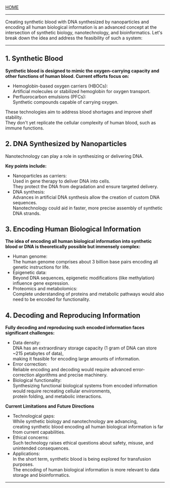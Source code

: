 [HOME](/README.md)    

---    

Creating synthetic blood with DNA synthesized by nanoparticles and encoding all human biological information is an advanced concept at the intersection of synthetic biology, nanotechnology, and bioinformatics. Let's break down the idea and address the feasibility of such a system:

---   

## 1. Synthetic Blood


**Synthetic blood is designed to mimic the oxygen-carrying capacity and other functions of human blood. Current efforts focus on:**
  - Hemoglobin-based oxygen carriers (HBOCs):   
      Artificial molecules or stabilized hemoglobin for oxygen transport.
  - Perfluorocarbon emulsions (PFCs):    
      Synthetic compounds capable of carrying oxygen.


These technologies aim to address blood shortages and improve shelf stability.   
 They don't yet replicate the cellular complexity of human blood, such as immune functions.    

## 2. DNA Synthesized by Nanoparticles    
  Nanotechnology can play a role in synthesizing or delivering DNA.   

**Key points include:**    
  - Nanoparticles as carriers:    
      Used in gene therapy to deliver DNA into cells.    
        They protect the DNA from degradation and ensure targeted delivery.    
  - DNA synthesis:    
      Advances in artificial DNA synthesis allow the creation of custom DNA sequences.   
       Nanotechnology could aid in faster, more precise assembly of synthetic DNA strands.   

## 3. Encoding Human Biological Information   
 **The idea of encoding all human biological information into synthetic blood or DNA is theoretically possible but immensely complex:**   
   - Human genome:   
       The human genome comprises about 3 billion base pairs encoding all genetic instructions for life.   
   - Epigenetic data:   
       Beyond DNA sequences, epigenetic modifications (like methylation) influence gene expression.   
   - Proteomics and metabolomics:   
       Complete understanding of proteins and metabolic pathways would also need to be encoded for functionality.   

## 4. Decoding and Reproducing Information   
 **Fully decoding and reproducing such encoded information faces significant challenges:**   
   
   - Data density:   
       DNA has an extraordinary storage capacity (1 gram of DNA can store ~215 petabytes of data),   
       making it feasible for encoding large amounts of information.   
   - Error correction:   
       Reliable encoding and decoding would require advanced error-correction algorithms and precise machinery.     
   - Biological functionality:   
       Synthesizing functional biological systems from encoded information would require recreating cellular environments,   
        protein folding, and metabolic interactions.   

**Current Limitations and Future Directions**   
- Technological gaps:   
    While synthetic biology and nanotechnology are advancing,   
     creating synthetic blood encoding all human biological information is far from current capabilities.   
- Ethical concerns:    
    Such technology raises ethical questions about safety, misuse, and unintended consequences.     
- Applications:   
    In the short term, synthetic blood is being explored for transfusion purposes.   
     The encoding of human biological information is more relevant to data storage and bioinformatics.   


---   

